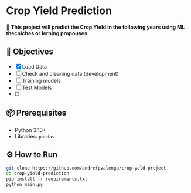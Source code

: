 # Crop Yield Prediction  

📌 **This project will predict the Crop Yield in the following years using ML thecniches or lerning propouses**

## 🚀 Objectives  
- [x] Load Data  
- [ ] Check and cleaning data (development)  
- [ ] Training models
- [ ] Test Models
- [ ] 

## 📦 Prerequisites  
- Python 3.10+  
- Libraries: `pandas`  

## ⚙️ How to Run
```bash
git clone https://github.com/andrefpvalenga/crop-yeld-project
cd crop-yield-prediction  
pip install -r requirements.txt  
python main.py  